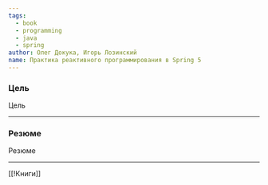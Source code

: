 ```yaml
---
tags:
  - book
  - programming
  - java
  - spring
author: Олег Докука, Игорь Лозинский
name: Практика реактивного программирования в Spring 5
---
```


### Цель

Цель

---

### Резюме

Резюме

---
[[!Книги]]